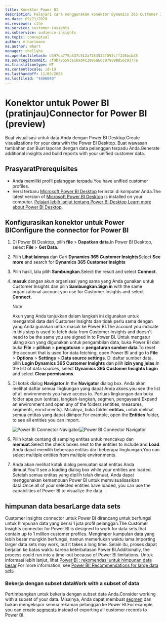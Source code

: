 ```yaml
---
title: Konektor Power BI
description: Pelajari cara menggunakan konektor Dynamics 365 Customer Insights di Power BI.
ms.date: 09/21/2020
ms.reviewer: sthe
ms.service: customer-insights
ms.subservice: audience-insights
ms.topic: conceptual
author: m-hartmann
ms.author: mhart
manager: shellyha
ms.openlocfilehash: d497ca779a337c512a7254524f597cff226bcb45
ms.sourcegitcommit: cf9b78559ca189d4c2086a66c879098d56c0377a
ms.translationtype: HT
ms.contentlocale: id-ID
ms.lasthandoff: 11/03/2020
ms.locfileid: "4406040"
---
```

# <a name="connector-for-power-bi-preview"></a><span data-ttu-id="059ec-103">Konektor untuk Power BI (pratinjau)</span><span class="sxs-lookup"><span data-stu-id="059ec-103">Connector for Power BI (preview)</span></span>

<span data-ttu-id="059ec-104">Buat visualisasi untuk data Anda dengan Power BI Desktop.</span><span class="sxs-lookup"><span data-stu-id="059ec-104">Create visualizations for your data with the Power BI Desktop.</span></span> <span data-ttu-id="059ec-105">Buat wawasan tambahan dan Buat laporan dengan data pelanggan terpadu Anda.</span><span class="sxs-lookup"><span data-stu-id="059ec-105">Generate additional insights and build reports with your unified customer data.</span></span>

## <a name="prerequisites"></a><span data-ttu-id="059ec-106">Prasyarat</span><span class="sxs-lookup"><span data-stu-id="059ec-106">Prerequisites</span></span>

- <span data-ttu-id="059ec-107">Anda memiliki profil pelanggan terpadu.</span><span class="sxs-lookup"><span data-stu-id="059ec-107">You have unified customer profiles.</span></span>
- <span data-ttu-id="059ec-108">Versi terbaru [Microsoft Power BI Desktop](https://powerbi.microsoft.com/desktop/) terinstal di komputer Anda.</span><span class="sxs-lookup"><span data-stu-id="059ec-108">The latest version of [Microsoft Power BI Desktop](https://powerbi.microsoft.com/desktop/) is installed on your computer.</span></span> <span data-ttu-id="059ec-109">[Pelajari lebih lanjut tentang Power BI Desktop](https://docs.microsoft.com/power-bi/desktop-what-is-desktop).</span><span class="sxs-lookup"><span data-stu-id="059ec-109">[Learn more about Power BI Desktop](https://docs.microsoft.com/power-bi/desktop-what-is-desktop).</span></span>

## <a name="configure-the-connector-for-power-bi"></a><span data-ttu-id="059ec-110">Konfigurasikan konektor untuk Power BI</span><span class="sxs-lookup"><span data-stu-id="059ec-110">Configure the connector for Power BI</span></span>

1. <span data-ttu-id="059ec-111">Di Power BI Desktop, pilih **file** > **Dapatkan data**.</span><span class="sxs-lookup"><span data-stu-id="059ec-111">In Power BI Desktop, select **File** > **Get Data**.</span></span>

1. <span data-ttu-id="059ec-112">Pilih **Lihat lainnya** dan Cari **Dynamics 365 Customer Insights**</span><span class="sxs-lookup"><span data-stu-id="059ec-112">Select **See more** and search for **Dynamics 365 Customer Insights**</span></span>

1. <span data-ttu-id="059ec-113">Pilih hasil, lalu pilih **Sambungkan**.</span><span class="sxs-lookup"><span data-stu-id="059ec-113">Select the result and select **Connect**.</span></span>

1. <span data-ttu-id="059ec-114">**masuk** dengan akun organisasi yang sama yang Anda gunakan untuk Customer Insights dan pilih **Sambungkan**.</span><span class="sxs-lookup"><span data-stu-id="059ec-114">**Sign in** with the same organizational account you use for Customer Insights and select **Connect**.</span></span>
   > [!NOTE]
   > <span data-ttu-id="059ec-115">Akun yang Anda tunjukkan dalam langkah ini digunakan untuk mengambil data dari Customer Insights dan tidak perlu sama dengan yang Anda gunakan untuk masuk ke Power BI.</span><span class="sxs-lookup"><span data-stu-id="059ec-115">The account you indicate in this step is used to fetch data from Customer Insights and doesn't need to be the same you are signed in to Power BI.</span></span> <span data-ttu-id="059ec-116">Untuk mengatur ulang akun yang digunakan untuk pengambilan data, buka Power BI dan buka **File** > **pilihan** > **pengaturan** > **pengaturan sumber data**.</span><span class="sxs-lookup"><span data-stu-id="059ec-116">To reset the account that is used for data fetching, open Power BI and go to **File** > **Options** > **Settings** > **Data source settings**.</span></span> <span data-ttu-id="059ec-117">Di daftar sumber data, pilih **Login Dynamics 365 Customer Insights** dan pilih **izin yang jelas**.</span><span class="sxs-lookup"><span data-stu-id="059ec-117">In the list of data sources, select **Dynamics 365 Customer Insights Login** and select **Clear permissions**.</span></span>  

1. <span data-ttu-id="059ec-118">Di kotak dialog **Navigator**.</span><span class="sxs-lookup"><span data-stu-id="059ec-118">In the **Navigator** dialog box.</span></span> <span data-ttu-id="059ec-119">Anda akan melihat daftar semua lingkungan yang dapat Anda akses.</span><span class="sxs-lookup"><span data-stu-id="059ec-119">you see the list of all environments you have access to.</span></span> <span data-ttu-id="059ec-120">Perluas lingkungan dan buka folder apa pun (entitas, langkah-langkah, segmen, pengayaan).</span><span class="sxs-lookup"><span data-stu-id="059ec-120">Expand an environment and open any of the folders (entities, measures, segments, enrichments).</span></span> <span data-ttu-id="059ec-121">Misalnya, buka folder **entitas**, untuk melihat semua entitas yang dapat diimpor.</span><span class="sxs-lookup"><span data-stu-id="059ec-121">For example, open the **Entities** folder, to see all entities you can import.</span></span>

   <span data-ttu-id="059ec-122">![Power BI Connector Navigator](media/power-bi-navigator.png "Power BI Connector Navigator")</span><span class="sxs-lookup"><span data-stu-id="059ec-122">![Power BI Connector Navigator](media/power-bi-navigator.png "Power BI Connector Navigator")</span></span>

1. <span data-ttu-id="059ec-123">Pilih kotak centang di samping entitas untuk mencakup dan **memuat**.</span><span class="sxs-lookup"><span data-stu-id="059ec-123">Select the check boxes next to the entities to include and **Load**.</span></span> <span data-ttu-id="059ec-124">Anda dapat memilih beberapa entitas dari beberapa lingkungan.</span><span class="sxs-lookup"><span data-stu-id="059ec-124">You can select multiple entities from multiple environments.</span></span>

1. <span data-ttu-id="059ec-125">Anda akan melihat kotak dialog pemuatan saat entitas Anda dimuat.</span><span class="sxs-lookup"><span data-stu-id="059ec-125">You'll see a loading dialog box while your entities are loaded.</span></span> <span data-ttu-id="059ec-126">Setelah semua entitas yang dipilih telah dimuat, Anda dapat menggunakan kemampuan Power BI untuk memvisualisasikan data.</span><span class="sxs-lookup"><span data-stu-id="059ec-126">Once all of your selected entities have loaded, you can use the capabilities of Power BI to visualize the data.</span></span>

## <a name="large-data-sets"></a><span data-ttu-id="059ec-127">himpunan data besar</span><span class="sxs-lookup"><span data-stu-id="059ec-127">Large data sets</span></span>

<span data-ttu-id="059ec-128">Customer Insights connector untuk Power BI dirancang untuk berfungsi untuk himpunan data yang berisi 1 juta profil pelanggan.</span><span class="sxs-lookup"><span data-stu-id="059ec-128">The Customer Insights connector for Power BI is designed to work for data sets that contain up to 1 million customer profiles.</span></span> <span data-ttu-id="059ec-129">Mengimpor kumpulan data yang lebih besar mungkin berfungsi, namun memerlukan waktu lama.</span><span class="sxs-lookup"><span data-stu-id="059ec-129">Importing larger data sets may work, but it takes a long time.</span></span> <span data-ttu-id="059ec-130">Selain itu, proses dapat berjalan ke batas waktu karena keterbatasan Power BI.</span><span class="sxs-lookup"><span data-stu-id="059ec-130">Additionally, the process could run into a time-out because of Power BI limitations.</span></span> <span data-ttu-id="059ec-131">Untuk informasi lebih lanjut, lihat [Power BI : rekomendasi untuk himpunan data besar](https://docs.microsoft.com/power-bi/admin/service-premium-what-is#large-datasets).</span><span class="sxs-lookup"><span data-stu-id="059ec-131">For more information, see [Power BI: Recommendations for large data sets](https://docs.microsoft.com/power-bi/admin/service-premium-what-is#large-datasets).</span></span> 

### <a name="work-with-a-subset-of-data"></a><span data-ttu-id="059ec-132">Bekerja dengan subset data</span><span class="sxs-lookup"><span data-stu-id="059ec-132">Work with a subset of data</span></span>

<span data-ttu-id="059ec-133">Pertimbangkan untuk bekerja dengan subset data Anda.</span><span class="sxs-lookup"><span data-stu-id="059ec-133">Consider working with a subset of your data.</span></span> <span data-ttu-id="059ec-134">Misalnya, Anda dapat membuat [segmen](segments.md) dan bukan mengekspor semua rekaman pelanggan ke Power BI.</span><span class="sxs-lookup"><span data-stu-id="059ec-134">For example, you can create [segments](segments.md) instead of exporting all customer records to Power BI.</span></span>
